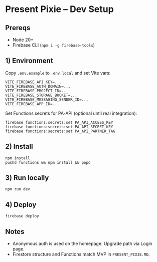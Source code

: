 # Present Pixie – Dev Setup

## Prereqs
- Node 20+
- Firebase CLI (`npm i -g firebase-tools`)

## 1) Environment
Copy `.env.example` to `.env.local` and set Vite vars:

```
VITE_FIREBASE_API_KEY=...
VITE_FIREBASE_AUTH_DOMAIN=...
VITE_FIREBASE_PROJECT_ID=...
VITE_FIREBASE_STORAGE_BUCKET=...
VITE_FIREBASE_MESSAGING_SENDER_ID=...
VITE_FIREBASE_APP_ID=...
```

Set Functions secrets for PA-API (optional until real integration):
```
firebase functions:secrets:set PA_API_ACCESS_KEY
firebase functions:secrets:set PA_API_SECRET_KEY
firebase functions:secrets:set PA_API_PARTNER_TAG
```

## 2) Install
```
npm install
pushd functions && npm install && popd
```

## 3) Run locally
```
npm run dev
```

## 4) Deploy
```
firebase deploy
```

## Notes
- Anonymous auth is used on the homepage. Upgrade path via Login page.
- Firestore structure and Functions match MVP in `PRESENT_PIXIE.MD`.
